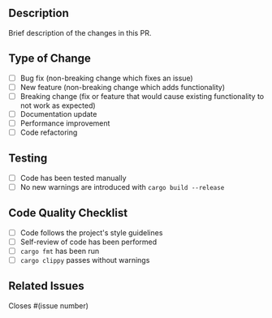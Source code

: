 ## Description
Brief description of the changes in this PR.

## Type of Change
- [ ] Bug fix (non-breaking change which fixes an issue)
- [ ] New feature (non-breaking change which adds functionality)
- [ ] Breaking change (fix or feature that would cause existing functionality to not work as expected)
- [ ] Documentation update
- [ ] Performance improvement
- [ ] Code refactoring

## Testing
- [ ] Code has been tested manually
- [ ] No new warnings are introduced with `cargo build --release`

## Code Quality Checklist
- [ ] Code follows the project's style guidelines
- [ ] Self-review of code has been performed
- [ ] `cargo fmt` has been run
- [ ] `cargo clippy` passes without warnings

## Related Issues
Closes #(issue number)